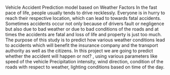 Vehicle Accident Prediction model based on Weather Factors
In the fast pace of life, people usually tends to drive recklessly. Everyone is in hurry to reach their respective location, which can lead to towards fatal accidents. Sometimes accidents occur not only because of drivers fault or negligence but also due to bad weather or due to bad conditions of the roads and at times the accidents are fatal and loss of life and property is just too much. The purpose of this study is to predict how various weather conditions lead to accidents which will benefit the insurance company and the transport authority as well as the citizens. In this project we are going to predict whether the accident will happen or not? , using various parameters like speed of the vehicle Precipitation intensity, wind direction, condition of the roads with respect to weather, lighting conditions based on time of the day.
